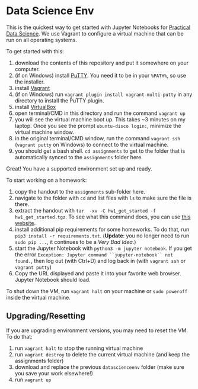 # Data Science Env

This is the quickest way to get started with Jupyter Notebooks for [Practical Data Science](https://www.datasciencecourse.org). We use Vagrant to configure a virtual machine that can be run on all operating systems.

To get started with this:

1. download the contents of this repository and put it somewhere on your computer.
2. (if on Windows) install [PuTTY](https://www.chiark.greenend.org.uk/~sgtatham/putty/latest.html). You need it to be in your `%PATH%`, so use the installer.
3. install [Vagrant](https://www.vagrantup.com/downloads.html)
4. (if on Windows) run `vagrant plugin install vagrant-multi-putty` in any directory to install the PuTTY plugin.
5. install [VirtualBox](https://www.virtualbox.org/wiki/Downloads)
6. open terminal/CMD in this directory and run the command `vagrant up`
7. you will see the virtual machine boot up. This takes ~3 minutes on my laptop. Once you see the prompt `ubuntu-disco login:`, minimize the virtual machine window.
8. in the original terminal/CMD window, run the command `vagrant ssh` (`vagrant putty` on Windows) to connect to the virtual machine.
9. you should get a bash shell. `cd assignments` to get to the folder that is automatically synced to the `assignments` folder here.

Great! You have a supported environment set up and ready.

To start working on a homework:

1. copy the handout to the `assignments` sub-folder here.
2. navigate to the folder with `cd` and list files with `ls` to make sure the file is there.
3. extract the handout with `tar  -xv -C hw1_get_started -f hw1_get_started.tgz`. To see what this command does, you can use [this website](https://explainshell.com/explain?cmd=tar++-xv+-C+hw1_get_started+-f+hw1_get_started.tgz).
4. install additional pip requirements for some homeworks. To do that, run `pip3 install -r requirements.txt`. (**Update**: you no longer need to run `sudo pip ...`, it continues to be a *Very Bad Idea*.)
5. start the Jupyter Notebook with `python3 -m jupyter notebook`. If you get the error `Exception: Jupyter command ``jupyter-notebook`` not found.`, then log out (with Ctrl+D) and log back in (with `vagrant ssh` or `vagrant putty`)
6. Copy the URL displayed and paste it into your favorite web browser. Jupyter Notebook should load.

To shut down the VM, run `vagrant halt` on your machine or `sudo poweroff` inside the virtual machine.

## Upgrading/Resetting

If you are upgrading environment versions, you may need to reset the VM. To do that:

1. run `vagrant halt` to stop the running virtual machine
2. run `vagrant destroy` to delete the current virtual machine (and keep the assignments folder)
3. download and replace the previous `datascienceenv` folder (make sure you save your work elsewhere!)
4. run `vagrant up`
